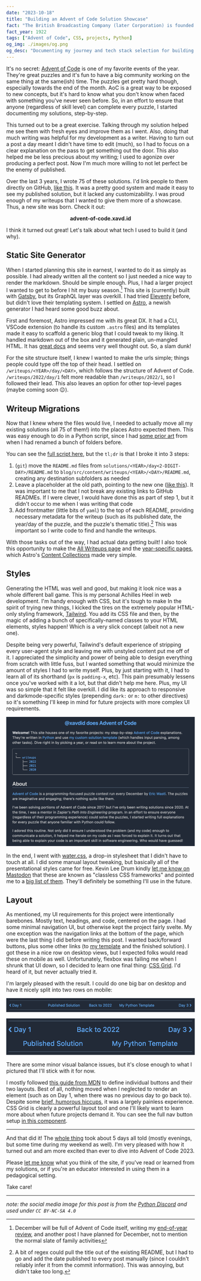 ```yaml
---
date: "2023-10-18"
title: "Building an Advent of Code Solution Showcase"
fact: "The British Broadcasting Company (later Corporation) is founded by a consortium, to establish a nationwide network of radio transmitters to provide a national broadcasting service."
fact_year: 1922
tags: ["Advent of Code", CSS, projects, Python]
og_img: ./images/og.png
og_desc: "Documenting my journey and tech stack selection for building a static site in 2023."
---
```


It's no secret: [Advent of Code](https://adventofcode.com/) is one of my favorite events of the year. They're great puzzles and it's fun to have a big community working on the same thing at the same(ish) time. The puzzles get pretty hard though, especially towards the end of the month. AoC is a great way to be exposed to new concepts, but it's hard to know what you don't know when faced with something you've never seen before. So, in an effort to ensure that anyone (regardless of skill level) can complete every puzzle, I started documenting my solutions, step-by-step.

This turned out to be a great exercise. Talking through my solution helped me see them with fresh eyes and improve them as I went. Also, doing that much writing was helpful for my development as a writer. Having to turn out a post a day meant I didn't have time to edit (much), so I had to focus on a clear explanation on the pass to get something out the door. This also helped me be less precious about my writing; I used to agonize over producing a perfect post. Now I'm much more willing to not let perfect be the enemy of published.

Over the last 3 years, I wrote 75 of these solutions. I'd link people to them directly on GitHub, [like this](https://github.com/xavdid/advent-of-code/tree/7a661a36d1cfe03f513937b9ebbee323c07ed27e/solutions/2022/day_01). It was a pretty good system and made it easy to see my published solution, but it lacked any customizability. I was proud enough of my writeups that I wanted to give them more of a showcase. Thus, a new site was born. Check it out:

<p style="text-align: center;">
    <b>
        <Link href="https://advent-of-code.xavd.id/">advent-of-code.xavd.id</Link>
    </b>
</p>

I think it turned out great! Let's talk about what tech I used to build it (and why).

## Static Site Generator

When I started planning this site in earnest, I wanted to do it as simply as possible. I had already written all the content so I just needed a nice way to render the markdown. Should be simple enough. Plus, I had a larger project I wanted to get to before I hit my busy season.[^1] This site is (currently) built with [Gatsby](https://www.gatsbyjs.com/), but its GraphQL layer was overkill. I had tried [Eleventy](https://www.11ty.dev/) before, but didn't love their templating system. I settled on [Astro](https://astro.build/), a newish generator I had heard some good buzz about.

First and foremost, Astro impressed me with its great DX. It had a CLI, VSCode extension (to handle its custom `.astro` files) and its templates made it easy to scaffold a generic blog that I could tweak to my liking. It handled markdown out of the box and it generated plain, un-mangled HTML. It has [great docs](https://docs.astro.build/en/getting-started/) and seems very well thought out. So, a slam dunk!

For the site structure itself, I knew I wanted to make the urls simple; things people could type off the top of their head. I settled on `/writeups/<YEAR>/day/<DAY>`, which follows the structure of Advent of Code. `/writeups/2022/day/1` felt more readable than `/writeups/2022/1`, so I followed their lead. This also leaves an option for other top-level pages (maybe coming soon 😉).

## Writeup Migrations

Now that I knew where the files would live, I needed to actually move all my existing solutions (all 75 of them!) into the places Astro expected them. This was easy enough to do in a Python script, since I had [some prior art](https://github.com/xavdid/advent-of-code/blob/878fa5cd04d16b415c2d026e3b0950e66a6e4dcf/misc/pad_day_migration.py) from when I had renamed a bunch of folders before.

You can see the [full script here](https://github.com/xavdid/advent-of-code/blob/bbb3b834531c9eda8f753fbcb316688aea4ef598/misc/move_readmes.py), but the `tl;dr` is that I broke it into 3 steps:

1. (`git`) move the `README.md` files from `solutions/<YEAR>/day<2-DIGIT-DAY>/README.md` to `blog/src/content/writeups/<YEAR>/<DAY>/README.md`, creating any destination subfolders as needed
2. Leave a placeholder at the old path, pointing to the new one ([like this](https://github.com/xavdid/advent-of-code/blob/main/solutions/2022/day_01/README.md)). It was important to me that I not break any existing links to GitHub READMEs. If I were clever, I would have done this as part of step 1, but it didn't occur to me when I was writing that code
3. Add frontmatter (little bits of `yaml`) to the top of each README, providing necessary metadata for the writeup (such as its published date, the year/day of the puzzle, and the puzzle's thematic title).[^2] This was important so I write code to find and handle the writeups.

With those tasks out of the way, I had actual data getting built! I also took this opportunity to make the [All Writeups page](https://advent-of-code.xavd.id/writeups/) and the [year-specific pages](https://advent-of-code.xavd.id/writeups/2022/), which Astro's [Content Collections](https://docs.astro.build/en/guides/content-collections/) made very simple.

## Styles

Generating the HTML was well and good, but making it look nice was a whole different ball game. This is my personal Achilles Heel in web development. I'm handy enough with CSS, but it's tough to make In the spirit of trying new things, I kicked the tires on the extremely popular HTML-only styling framework, [Tailwind](https://tailwindcss.com/). You add its CSS file and then, by the magic of adding a bunch of specifically-named classes to your HTML elements, styles happen! Which is a very slick concept (albeit not a new one).

Despite being very powerful, Tailwind's default experience of stripping every user-agent style and leaving me with unstyled content put me off of it. I appreciated the simplicity and power of being able to design everything from scratch with little fuss, but I wanted something that would minimize the amount of styles I had to write myself. Plus, by just starting with it, I had to learn all of its shorthand (`px` is `padding-x`, etc). This pain presumably lessens once you've worked with it a lot, but that didn't help me here. Plus, my UI was so simple that it felt like overkill. I did like its approach to responsive and darkmode-specific styles (prepending `dark:` or `m:` to other directives) so it's something I'll keep in mind for future projects with more complex UI requirements.

![](images/homepage.png)

In the end, I went with [water.css](https://watercss.kognise.dev/), a drop-in stylesheet that I didn't have to touch at all. I did some manual layout tweaking, but basically all of the presentational styles came for free. Kevin Lee Drum kindly [let me know on Mastodon](https://hachyderm.io/@kevinleedrum/111223152852956282) that these are known as "classless CSS frameworks" and pointed me to a [big list of them](https://github.com/dbohdan/classless-css). They'll definitely be something I'll use in the future.

## Layout

As mentioned, my UI requirements for this project were intentionally barebones. Mostly text, headings, and code, centered on the page. I had some minimal navigation UI, but otherwise kept the project fairly svelte. My one exception was the navigation links at the bottom of the page, which were the last thing I did before writing this post. I wanted back/forward buttons, plus some other links (to [my template](https://github.com/xavdid/advent-of-code-python-template) and the finished solution). I got these in a nice row on desktop views, but I expected folks would read these on mobile as well. Unfortunately, flexbox was failing me when I shrunk that UI down, so I decided to learn one final thing: [CSS Grid](https://css-tricks.com/snippets/css/complete-guide-grid/). I'd heard of it, but never actually tried it.

I'm largely pleased with the result. I could do one big bar on desktop and have it nicely split into two rows on mobile:

![](images/desktop-nav.png)

![](images/mobile-nav.png)

There are some minor visual balance issues, but it's close enough to what I pictured that I'll stick with it for now.

I mostly followed [this guide from MDN](https://developer.mozilla.org/en-US/docs/Web/CSS/CSS_grid_layout/Realizing_common_layouts_using_grids) to define individual buttons and their two layouts. Best of all, nothing moved when I neglected to render an element (such as on Day 1, when there was no previous day to go back to). Despite some [brief, humorous hiccups](https://mastodon.social/@xavdid/111248994613780189), it was a largely painless experience. CSS Grid is clearly a powerful layout tool and one I'll likely want to learn more about when future projects demand it. You can see the full nav button setup [in this component](https://github.com/xavdid/advent-of-code/blob/main/blog/src/components/NavControls.astro).

---

And that did it! The [whole thing](https://github.com/xavdid/advent-of-code/pull/2) took about 5 days all told (mostly evenings, but some time during my weekend as well). I'm very pleased with how it turned out and am more excited than ever to dive into Advent of Code 2023.

Please [let me know](/contact) what you think of the site, if you've read or learned from my solutions, or if you're an educator interested in using them in a pedagogical setting.

Take care!

---

_note: the social media image for this post is from the [Python Discord](https://github.com/python-discord/branding/blob/cd0eedc98ffdaa1d0d8689e6e1205fe2969b3c5f/events/christmas/banners/banner.png) and used under `CC BY-NC-SA 4.0`_

[^1]: December will be full of Advent of Code itself, writing my [end-of-year review](/blog/tags/yearly-review), and another post I have planned for December, not to mention the normal slate of family activities
[^2]: A bit of regex could pull the title out of the existing README, but I had to go and add the date published to every post manually (since I couldn't reliably infer it from the commit information). This was annoying, but didn't take too long.

